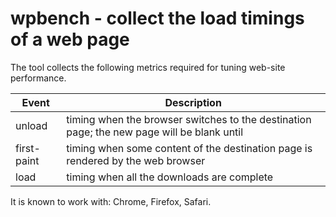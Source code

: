# wpbench - collect the load timings of a web page

The tool collects the following metrics required for tuning web-site performance.

Event | Description 
----- | -----------
unload | timing when the browser switches to the destination page; the new page will be blank until
first-paint | timing when some content of the destination page is rendered by the web browser
load | timing when all the downloads are complete

It is known to work with: Chrome, Firefox, Safari.
